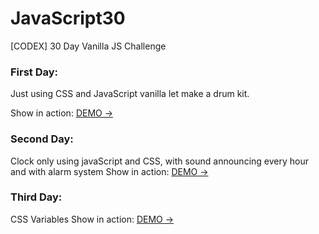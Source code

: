 # JavaScript30
[CODEX] 30 Day Vanilla JS Challenge 

### First Day:
Just using CSS and JavaScript vanilla let make a drum kit.

Show in action: [DEMO ->](https://vasquezlab.github.io/JavaScript30/01-JavaScript_Drum_Kit/) 

### Second Day:
Clock only using javaScript and CSS, with sound announcing every hour and with alarm system
Show in action: [DEMO ->](https://vasquezlab.github.io/JavaScript30/02-js-and-css-clock/) 


### Third  Day:
CSS Variables
Show in action: [DEMO ->](https://vasquezlab.github.io/JavaScript30/03-css-variables/) 